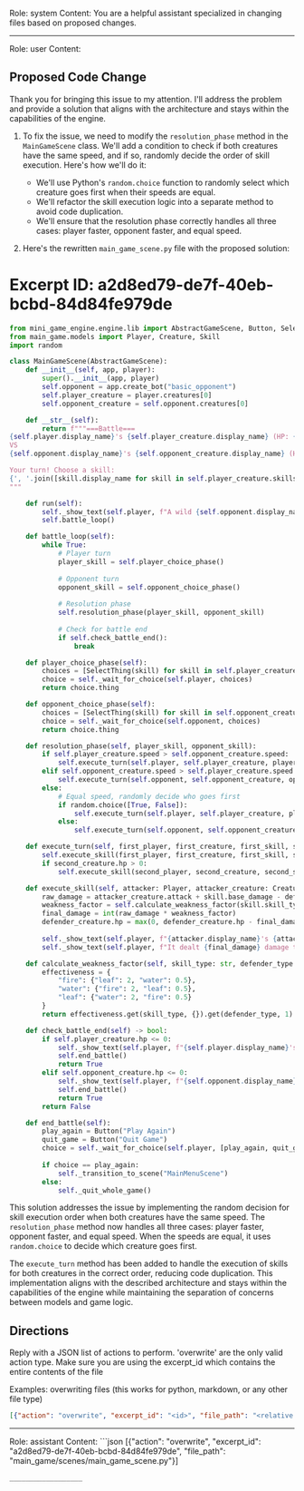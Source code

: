Role: system
Content: You are a helpful assistant specialized in changing files based on proposed changes.
__________________
Role: user
Content: 
## Proposed Code Change
Thank you for bringing this issue to my attention. I'll address the problem and provide a solution that aligns with the architecture and stays within the capabilities of the engine.

1. To fix the issue, we need to modify the `resolution_phase` method in the `MainGameScene` class. We'll add a condition to check if both creatures have the same speed, and if so, randomly decide the order of skill execution. Here's how we'll do it:

   - We'll use Python's `random.choice` function to randomly select which creature goes first when their speeds are equal.
   - We'll refactor the skill execution logic into a separate method to avoid code duplication.
   - We'll ensure that the resolution phase correctly handles all three cases: player faster, opponent faster, and equal speed.

2. Here's the rewritten `main_game_scene.py` file with the proposed solution:

# Excerpt ID: a2d8ed79-de7f-40eb-bcbd-84d84fe979de
```python main_game/scenes/main_game_scene.py
from mini_game_engine.engine.lib import AbstractGameScene, Button, SelectThing
from main_game.models import Player, Creature, Skill
import random

class MainGameScene(AbstractGameScene):
    def __init__(self, app, player):
        super().__init__(app, player)
        self.opponent = app.create_bot("basic_opponent")
        self.player_creature = player.creatures[0]
        self.opponent_creature = self.opponent.creatures[0]

    def __str__(self):
        return f"""===Battle===
{self.player.display_name}'s {self.player_creature.display_name} (HP: {self.player_creature.hp}/{self.player_creature.max_hp})
VS
{self.opponent.display_name}'s {self.opponent_creature.display_name} (HP: {self.opponent_creature.hp}/{self.opponent_creature.max_hp})

Your turn! Choose a skill:
{', '.join([skill.display_name for skill in self.player_creature.skills])}
"""

    def run(self):
        self._show_text(self.player, f"A wild {self.opponent.display_name} appeared!")
        self.battle_loop()

    def battle_loop(self):
        while True:
            # Player turn
            player_skill = self.player_choice_phase()
            
            # Opponent turn
            opponent_skill = self.opponent_choice_phase()
            
            # Resolution phase
            self.resolution_phase(player_skill, opponent_skill)
            
            # Check for battle end
            if self.check_battle_end():
                break

    def player_choice_phase(self):
        choices = [SelectThing(skill) for skill in self.player_creature.skills]
        choice = self._wait_for_choice(self.player, choices)
        return choice.thing

    def opponent_choice_phase(self):
        choices = [SelectThing(skill) for skill in self.opponent_creature.skills]
        choice = self._wait_for_choice(self.opponent, choices)
        return choice.thing

    def resolution_phase(self, player_skill, opponent_skill):
        if self.player_creature.speed > self.opponent_creature.speed:
            self.execute_turn(self.player, self.player_creature, player_skill, self.opponent, self.opponent_creature, opponent_skill)
        elif self.opponent_creature.speed > self.player_creature.speed:
            self.execute_turn(self.opponent, self.opponent_creature, opponent_skill, self.player, self.player_creature, player_skill)
        else:
            # Equal speed, randomly decide who goes first
            if random.choice([True, False]):
                self.execute_turn(self.player, self.player_creature, player_skill, self.opponent, self.opponent_creature, opponent_skill)
            else:
                self.execute_turn(self.opponent, self.opponent_creature, opponent_skill, self.player, self.player_creature, player_skill)

    def execute_turn(self, first_player, first_creature, first_skill, second_player, second_creature, second_skill):
        self.execute_skill(first_player, first_creature, first_skill, second_creature)
        if second_creature.hp > 0:
            self.execute_skill(second_player, second_creature, second_skill, first_creature)

    def execute_skill(self, attacker: Player, attacker_creature: Creature, skill: Skill, defender_creature: Creature):
        raw_damage = attacker_creature.attack + skill.base_damage - defender_creature.defense
        weakness_factor = self.calculate_weakness_factor(skill.skill_type, defender_creature.creature_type)
        final_damage = int(raw_damage * weakness_factor)
        defender_creature.hp = max(0, defender_creature.hp - final_damage)
        
        self._show_text(self.player, f"{attacker.display_name}'s {attacker_creature.display_name} used {skill.display_name}!")
        self._show_text(self.player, f"It dealt {final_damage} damage to {defender_creature.display_name}!")

    def calculate_weakness_factor(self, skill_type: str, defender_type: str) -> float:
        effectiveness = {
            "fire": {"leaf": 2, "water": 0.5},
            "water": {"fire": 2, "leaf": 0.5},
            "leaf": {"water": 2, "fire": 0.5}
        }
        return effectiveness.get(skill_type, {}).get(defender_type, 1)

    def check_battle_end(self) -> bool:
        if self.player_creature.hp <= 0:
            self._show_text(self.player, f"{self.player.display_name}'s {self.player_creature.display_name} fainted! You lose!")
            self.end_battle()
            return True
        elif self.opponent_creature.hp <= 0:
            self._show_text(self.player, f"{self.opponent.display_name}'s {self.opponent_creature.display_name} fainted! You win!")
            self.end_battle()
            return True
        return False

    def end_battle(self):
        play_again = Button("Play Again")
        quit_game = Button("Quit Game")
        choice = self._wait_for_choice(self.player, [play_again, quit_game])
        
        if choice == play_again:
            self._transition_to_scene("MainMenuScene")
        else:
            self._quit_whole_game()
```

This solution addresses the issue by implementing the random decision for skill execution order when both creatures have the same speed. The `resolution_phase` method now handles all three cases: player faster, opponent faster, and equal speed. When the speeds are equal, it uses `random.choice` to decide which creature goes first.

The `execute_turn` method has been added to handle the execution of skills for both creatures in the correct order, reducing code duplication. This implementation aligns with the described architecture and stays within the capabilities of the engine while maintaining the separation of concerns between models and game logic.

## Directions
Reply with a JSON list of actions to perform. 'overwrite' are the only valid action type. 
Make sure you are using the excerpt_id which contains the entire contents of the file

Examples:
overwriting files (this works for python, markdown, or any other file type)
```json output_example1
[{"action": "overwrite", "excerpt_id": "<id>", "file_path": "<relative file path>"}]
```

__________________
Role: assistant
Content: ```json
[{"action": "overwrite", "excerpt_id": "a2d8ed79-de7f-40eb-bcbd-84d84fe979de", "file_path": "main_game/scenes/main_game_scene.py"}]
```
__________________
